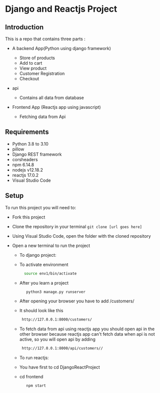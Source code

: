 # Django and Reactjs Project

## Introduction

This is a repo that contains three parts :
 
  * A backend App(Python using django framework)
 
       * Store of products
       * Add to cart
       * View product
       * Customer Registration
       * Checkout
   
 * api
 
      * Contains  all  data from database
  
 * Frontend App (Reactjs app using javascript)

      * Fetching data from Api 

## Requirements

 * Python 3.8 to 3.10
 * pillow
 * Django REST framework
 * corsheaders
 * npm 6.14.8
 * nodejs  v12.18.2
 * reactjs  17.0.2
 * Visual Studio Code
 
## Setup
To run this project you will need to:


 * Fork this project
 * Clone the repository in your terminal ``` git clone [url goes here] ```
 * Using Visual Studio Code, open the folder with the cloned repository
 * Open a new terminal to run the project


   * To django project:
    * To activate environment 
      
       ```bash
         source env1/bin/activate 
         ```
    * After you learn a project
    
       ```bash
          python3 manage.py runserver 
         ```
    * After opening your browser you have to add /customers/  
    * It should look like this
      
       ```bash
        http://127.0.0.1:8000/customers/
         ```
        
    
     * To fetch data from api using reactjs app you should open api in the other  browser  because reactjs app can't  fetch   data when  api is not active, so you will open api by adding 
       
    
       ```bash
        http://127.0.0.1:8000/api/customers//
         ```
        
 
   * To run reactjs:
    * You have first to cd DjangoReactProject 
    * cd frontend
         
         
      ```bash
         npm start
        ```
         
 
 
 
